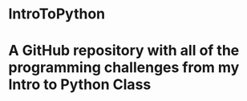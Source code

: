 # IntroToPython
# A GitHub repository with all of the programming challenges from my Intro to Python Class
